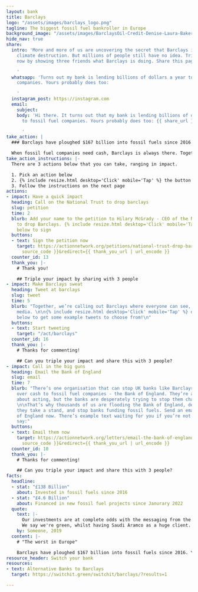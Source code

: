 ```yaml
---
layout: bank
title: Barclays
logo: "/assets/images/barclays_logo.png"
tagline: The biggest fossil fuel bankroller in Europe
background_image: "/assets/images/BarclaysOil-Credit-Denise-Laura-Baker.png"
hide_nav: true
share:
  intro: 'More and more of us are uncovering the secret that Barclays is bankrolling
    climate destruction. But millions of people still have no idea. Triple your impact
    now by showing three friends what Barclays is doing. Share this page now:

    '
  whatsapp: 'Turns out my bank is lending billions of dollars a year to fossil fuel
    companies. Yours probably does too:

    '
  instagram_post: https://instagram.com
  email:
    subject: 
    body: 'Hi there. It turns out that my bank is lending billions of dollars a year
      to fossil fuel companies. Yours probably does too: {{ share_url }}

      '
take_action: |
  ### Barclays have ploughed $167 billion into fossil fuels since 2016.

  When fossil fuel companies need cash, Barclays is always there. Together, we're demanding that Barclays stops bankrolling climate destruction.
take_action_instructions: |-
  There are 3 actions below that you can take, ranging in impact.

  1. Pick an action below
  2. {% include resize.html desktop='Click' mobile='Tap' %} the button to start
  3. Follow the instructions on the next page
actions:
- impact: Have a quick impact
  heading: Call on the National Trust to drop barclays
  slug: petition
  time: 2
  blurb: Add your name to the petition to Hilary McGrady - CEO of the National Trust
    to drop Barclays. {% include resize.html desktop='Click' mobile='Tap' %} to button
    below to sign
  buttons:
  - text: Sign the petition now
    target: https://actionnetwork.org/petitions/national-trust-drop-barclays?source={{
      source_code }}&redirect={{ thank_you_url | url_encode }}
  counter_id: 13
  thank_you: |-
    # Thank you!

    ## Triple your impact by sharing with 3 people
- impact: Make Barclays sweat
  heading: Tweet at barclays
  slug: tweet
  time: 5
  blurb: "Together, we’re calling out Barclays where everyone can see, on their social
    media. \n\n{% include resize.html desktop='Click' mobile='Tap' %} on \"Start Tweeting\"
    below to get some example tweets to choose from!\n"
  buttons:
  - text: Start tweeting
    target: "/act/barclays"
  counter_id: 16
  thank_you: |-
    # Thanks for commenting!

    ## Can you triple your impact and share this with 3 people?
- impact: Call in the big guns
  heading: Email the Bank of England
  slug: email
  time: 7
  blurb: "There’s one organisation that can stop UK banks like Barclays/HSBC handing
    over cash to fossil fuel companies - the Bank of England. They’re already thinking
    about acting, but the banks are desperately trying to stop them changing the rules.
    \n\nThat’s why thousands of us are flooding the Bank of England, demanding that
    they take a stand, and stop banks funding fossil fuels. Send an email to the Bank
    of England now. There’s example text waiting for you if you’re not sure what to
    say:"
  buttons:
  - text: Email them now
    target: https://actionnetwork.org/letters/email-the-bank-of-england?source={{
      source_code }}&redirect={{ thank_you_url | url_encode }}
  counter_id: 10
  thank_you: |-
    # Thanks for commenting!

    ## Can you triple your impact and share this with 3 people?
facts:
  headline:
  - stat: "£138 Billion"
    about: Invested in fossil fuels since 2016
  - stat: "£4.6 Billion"
    about: Financed in new fossil fuel projects since Janurary 2022
  quote:
    text: |-
      Our investments are at complete odds with the messaging from the top of the business.
      We say we're green, whilst having Saudi Aramco as a huge client.
    by: Someone, 2019
  content: |-
    # "The worst in Europe"

    Barclays have ploughed $167 billion into fossil fuels since 2016. You read that right, billions. That’s why they’re the worst in Europe. And they’re continuing to pour billions into NEW fossil fuels. That means more oil rigs, more habitats destroyed, and more climate change. You’re in a toxic relationship with Barclays. It’s time to get out.
resource_header: Switch your bank
resources:
- text: Alternative Banks to Barclays
  target: https://switchit.green/switchit/barclays/?results=1

---
```

